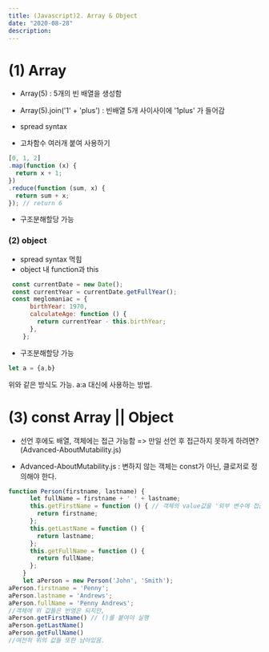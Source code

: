 ```yaml
---
title: (Javascript)2. Array & Object
date: "2020-08-28"
description: 
---
```

# (1) Array
- Array(5) : 5개의 빈 배열을 생성함
- Array(5).join('1' + 'plus') : 빈배열 5개 사이사이에 '1plus' 가 들어감
- spread syntax

- 고차함수 여러개 붙여 사용하기
```js
[0, 1, 2]
.map(function (x) {
  return x + 1;
})
.reduce(function (sum, x) {
  return sum + x;
}); // return 6
```
- 구조분해할당 가능


### (2) object
- spread syntax 먹힘
- object 내 function과 this
```js
 const currentDate = new Date();
 const currentYear = currentDate.getFullYear();
 const meglomaniac = {
      birthYear: 1970,
      calculateAge: function () {
        return currentYear - this.birthYear;
      },
    };
```

- 구조분해할당 가능

```js
let a = {a,b}
```
위와 같은 방식도 가능. a:a 대신에 사용하는 방법.

# (3)  const Array || Object
- 선언 후에도 배열, 객체에는 접근 가능함
	=> 만일 선언 후 접근하지 못하게 하려면? (Advanced-AboutMutability.js)

- Advanced-AboutMutability.js : 변하지 않는 객체는 const가 아닌, 클로저로 정의해야 한다.
```js
function Person(firstname, lastname) {
      let fullName = firstname + ' ' + lastname;
      this.getFirstName = function () { // 객체의 value값을 '외부 변수에 접근하는 함수'(=클로저)로 바꾸기
        return firstname;
      };
      this.getLastName = function () {
        return lastname;
      };
      this.getFullName = function () {
        return fullName;
      };
    }
    let aPerson = new Person('John', 'Smith');
aPerson.firstname = 'Penny';
aPerson.lastname = 'Andrews';
aPerson.fullName = 'Penny Andrews';
//객체에 위 값들은 반영은 되지만,
aPerson.getFirstName() // ()를 붙여야 실행
aPerson.getLastName()
aPerson.getFullName()
//여전히 위의 값들 또한 남아있음. 
```

